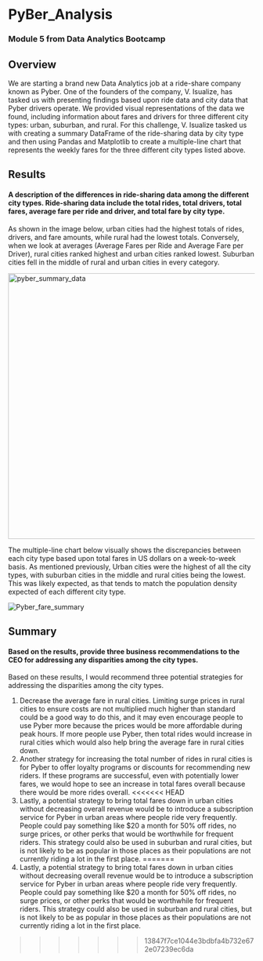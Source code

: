 # PyBer_Analysis
### Module 5 from Data Analytics Bootcamp

## Overview
We are starting a brand new Data Analytics job at a ride-share company known as Pyber. One of the founders of the company, V. Isualize, has tasked us with presenting findings based upon ride data and city data that Pyber drivers operate. We provided visual representations of the data we found, including information about fares and drivers for three different city types: urban, suburban, and rural. For this challenge, V. Isualize tasked us with creating a summary DataFrame of the ride-sharing data by city type and then using Pandas and Matplotlib to create a multiple-line chart that represents the weekly fares for the three different city types listed above. 


## Results
#### A description of the differences in ride-sharing data among the different city types. Ride-sharing data include the total rides, total drivers, total fares, average fare per ride and driver, and total fare by city type.

As shown in the image below, urban cities had the highest totals of rides, drivers, and fare amounts, while rural had the lowest totals. Conversely, when we look at averages (Average Fares per Ride and Average Fare per Driver), rural cities ranked highest and urban cities ranked lowest. Suburban cities fell in the middle of rural and urban cities in every category. 

<img width="542" alt="pyber_summary_data" src="https://user-images.githubusercontent.com/96350388/151918043-f1730309-99d1-442a-8303-84555d8ab3bd.png">

The multiple-line chart below visually shows the discrepancies between each city type based upon total fares in US dollars on a week-to-week basis. As mentioned previously, Urban cities were the highest of all the city types, with suburban cities in the middle and rural cities being the lowest. This was likely expected, as that tends to match the population density expected of each different city type.

![Pyber_fare_summary](https://user-images.githubusercontent.com/96350388/151918288-1bdfe4b1-f687-4a65-99ac-948fb26a7822.png)

 
## Summary
#### Based on the results, provide three business recommendations to the CEO for addressing any disparities among the city types.

Based on these results, I would recommend three potential strategies for addressing the disparities among the city types.

   1) Decrease the average fare in rural cities. Limiting surge prices in rural cities to ensure costs are not multiplied much higher than standard could be a good way to do this, and it may even encourage people to use Pyber more because the prices would be more affordable during peak hours. If more people use Pyber, then total rides would increase in rural cities which would also help bring the average fare in rural cities down.
   2)  Another strategy for increasing the total number of rides in rural cities is for Pyber to offer loyalty programs or discounts for recommending new riders. If these programs are successful, even with potentially lower fares, we would hope to see an increase in total fares overall because there would be more rides overall.
<<<<<<< HEAD
   3) Lastly, a potential strategy to bring total fares down in urban cities without decreasing overall revenue would be to introduce a subscription service for Pyber in urban areas where people ride very frequently. People could pay something like $20 a month for 50% off rides, no surge prices, or other perks that would be worthwhile for frequent riders. This strategy could also be used in suburban and rural cities, but is not likely to be as popular in those places as their populations are not currently riding a lot in the first place. 
=======
   3) Lastly, a potential strategy to bring total fares down in urban cities without decreasing overall revenue would be to introduce a subscription service for Pyber in urban areas where people ride very frequently. People could pay something like $20 a month for 50% off rides, no surge prices, or other perks that would be worthwhile for frequent riders. This strategy could also be used in suburban and rural cities, but is not likely to be as popular in those places as their populations are not currently riding a lot in the first place. 
>>>>>>> 13847f7ce1044e3bdbfa4b732e672e07239ec6da
